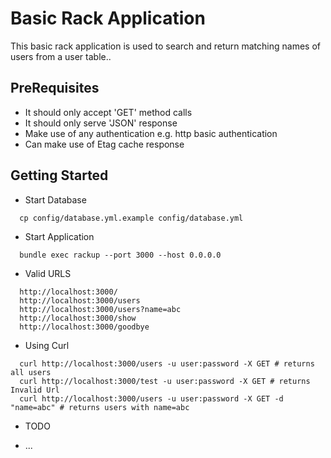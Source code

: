 # Basic Rack Application

This basic rack application is used to search and return matching names of users from a user table..

## PreRequisites

* It should only accept 'GET' method calls
* It should only serve 'JSON' response
* Make use of any authentication e.g. http basic authentication
* Can make use of Etag cache response

## Getting Started

* Start Database

```
  cp config/database.yml.example config/database.yml
```

* Start Application

```
  bundle exec rackup --port 3000 --host 0.0.0.0
```
* Valid URLS

```
  http://localhost:3000/
  http://localhost:3000/users
  http://localhost:3000/users?name=abc
  http://localhost:3000/show
  http://localhost:3000/goodbye
```
* Using Curl

```
  curl http://localhost:3000/users -u user:password -X GET # returns all users
  curl http://localhost:3000/test -u user:password -X GET # returns Invalid Url
  curl http://localhost:3000/users -u user:password -X GET -d "name=abc" # returns users with name=abc
```

* TODO

* ...
